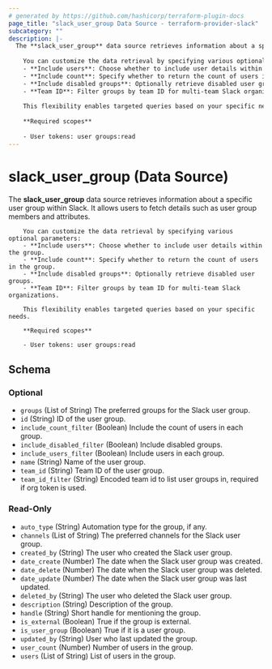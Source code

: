 ```yaml
---
# generated by https://github.com/hashicorp/terraform-plugin-docs
page_title: "slack_user_group Data Source - terraform-provider-slack"
subcategory: ""
description: |-
  The **slack_user_group** data source retrieves information about a specific user group within Slack. It allows users to fetch details such as user group members and attributes.
  
  	You can customize the data retrieval by specifying various optional parameters:
  	- **Include users**: Choose whether to include user details within the group.
  	- **Include count**: Specify whether to return the count of users in the group.
  	- **Include disabled groups**: Optionally retrieve disabled user groups.
  	- **Team ID**: Filter groups by team ID for multi-team Slack organizations.
  	
  	This flexibility enables targeted queries based on your specific needs.
  	
  	**Required scopes**
  	
  	- User tokens: user groups:read
---
```


# slack_user_group (Data Source)

The **slack_user_group** data source retrieves information about a specific user group within Slack. It allows users to fetch details such as user group members and attributes.

		You can customize the data retrieval by specifying various optional parameters:
		- **Include users**: Choose whether to include user details within the group.
		- **Include count**: Specify whether to return the count of users in the group.
		- **Include disabled groups**: Optionally retrieve disabled user groups.
		- **Team ID**: Filter groups by team ID for multi-team Slack organizations.
		
		This flexibility enables targeted queries based on your specific needs.
		
		**Required scopes**
		
		- User tokens: user groups:read



<!-- schema generated by tfplugindocs -->
## Schema

### Optional

- `groups` (List of String) The preferred groups for the Slack user group.
- `id` (String) ID of the user group.
- `include_count_filter` (Boolean) Include the count of users in each group.
- `include_disabled_filter` (Boolean) Include disabled groups.
- `include_users_filter` (Boolean) Include users in each group.
- `name` (String) Name of the user group.
- `team_id` (String) Team ID of the user group.
- `team_id_filter` (String) Encoded team id to list user groups in, required if org token is used.

### Read-Only

- `auto_type` (String) Automation type for the group, if any.
- `channels` (List of String) The preferred channels for the Slack user group.
- `created_by` (String) The user who created the Slack user group.
- `date_create` (Number) The date when the Slack user group was created.
- `date_delete` (Number) The date when the Slack user group was deleted.
- `date_update` (Number) The date when the Slack user group was last updated.
- `deleted_by` (String) The user who deleted the Slack user group.
- `description` (String) Description of the group.
- `handle` (String) Short handle for mentioning the group.
- `is_external` (Boolean) True if the group is external.
- `is_user_group` (Boolean) True if it is a user group.
- `updated_by` (String) User who last updated the group.
- `user_count` (Number) Number of users in the group.
- `users` (List of String) List of users in the group.
